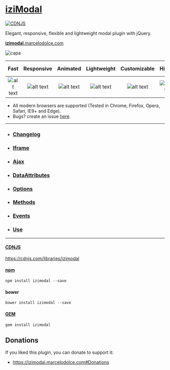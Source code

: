# [iziModal](http://izimodal.dolce.ninja)
[![CDNJS](https://img.shields.io/cdnjs/v/izimodal.svg)](https://cdnjs.com/libraries/izimodal)

Elegant, responsive, flexible and lightweight modal plugin with jQuery.

[**izimodal**.marcelodolce.com](http://izimodal.marcelodolce.com)

![capa](http://i.imgur.com/UneCF3L.gif)

[logo]: http://i.imgur.com/hCYIhep.png "Check icon"

[new]: http://i.imgur.com/41zuVDk.png "New label"
[bug]: http://i.imgur.com/92lu4ln.png "Bug label"

Fast | Responsive | Animated | Lightweight | Customizable | History | Group Mode | Retina
:-----: | :-----: | :-----: | :-----: | :-----: | :-----: | :-----: | :-----: 
![alt text][logo] | ![alt text][logo] | ![alt text][logo] | ![alt text][logo] | ![alt text][logo] | ![alt text][logo] | ![alt text][logo] | ![alt text][logo]


- All modern browsers are supported (Tested in Chrome, Firefox, Opera, Safari, IE9+ and Edge).
- Bugs? create an issue [here](https://github.com/dolce/iziModal/issues).


___
- ### [Changelog](http://izimodal.marcelodolce.com/#Changelog)
- ### [Iframe](http://izimodal.marcelodolce.com/#Iframe)
- ### [Ajax](http://izimodal.marcelodolce.com/#Ajax)
- ### [DataAttributes](http://izimodal.marcelodolce.com/#DataAttributes)
- ### [Options](http://izimodal.marcelodolce.com/#Options)
- ### [Methods](http://izimodal.marcelodolce.com/#Methods)
- ### [Events](http://izimodal.marcelodolce.com/#Events)
- ### [Use](http://izimodal.marcelodolce.com/#Start)
___
#### [CDNJS](https://cdnjs.com/libraries/izimodal)
https://cdnjs.com/libraries/izimodal

#### [npm](https://www.npmjs.com/package/izimodal)
```
npm install izimodal --save
```

#### bower
```
bower install izimodal --save
```

#### [GEM](https://github.com/elitenomad/izimodal)
```
gem install izimodal
```



Donations
---------

If you liked this plugin, you can donate to support it:

- https://izimodal.marcelodolce.com#Donations

